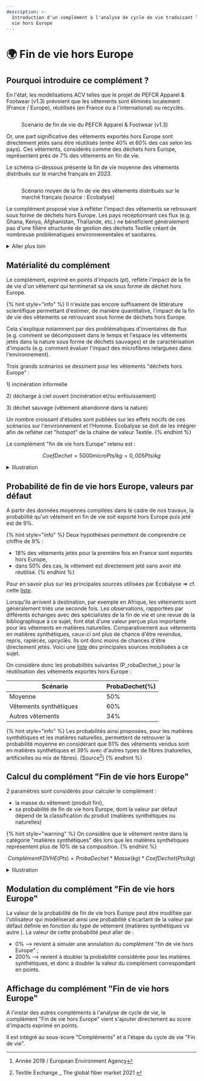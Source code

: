 ```yaml
---
description: >-
  Introduction d'un complément à l'analyse de cycle de vie traduisant la fin de
  vie hors Europe
---
```


# 🌍 Fin de vie hors Europe

## Pourquoi introduire ce complément ?

En l'état, les modélisations ACV telles que le projet de PEFCR Apparel & Footwear (v1.3) prévoient que les vêtements sont éliminés localement (France / Europe), réutilisés (en France ou à l'international) ou recyclés.&#x20;

<figure><img src="https://lh4.googleusercontent.com/mth1JAjRi1j-0I3vuOI1ZRT46XgpQNphg_D_2Sc9gCbjC8b_w7yKpNYmpIQPgMQ_zlpix0eP368T9_w5spFw1W7eOmfhB6DqCwqPzf-Zdv1jg--M9v496wmBDmlXoWJjgs-F8wGP7zeuPZOH9qqXuF6_sg=s2048" alt=""><figcaption><p>Scenario de fin de vie du PEFCR Apparel &#x26; Footwear (v1.3)</p></figcaption></figure>

Or, une part significative des vêtements exportés hors Europe sont directement jetés sans être réutilisés (entre 40% et 60% des cas selon les pays). Ces vêtements, considérés comme des déchets hors Europe, représentent près de 7% des vêtements en fin de vie.

Le schéma ci-dessous présente la fin de vie moyenne des vêtements distribués sur le marché français en 2023.

<figure><img src="../../../.gitbook/assets/Scénarios fin de vie .png" alt=""><figcaption><p>Scénario moyen de la fin de vie des vêtements distribués sur le marché français (source : Ecobalyse)  </p></figcaption></figure>

Le complément proposé vise à refléter l'impact des vêtements se retrouvant sous forme de déchets hors Europe. Les pays receptionnant ces flux (e.g. Ghana, Kenya, Afghanistan, Thaïlande, etc.) ne bénéficient généralement pas d'une filière structurée de gestion des déchets Textile créant de nombreuse problématiques environnementales et sanitaires.

<details>

<summary>Aller plus loin</summary>

Plusieurs scénarios peuvent être distingués pour modéliser les flux de vêtements exportés hors Europe : \
\=> la zone géographique considérée : Afrique (46%), Asie (41%), Autre (13%) (source[^1])\
\=> le sort des déchets : incinération informelle, décharge (enfouissement ou incinération), déchet sauvage.

Cependant, nous faisons face à un manque de données précises sur ces différentes géographies/scénarios ainsi que sur la disponibilité d'inventaires de cycle de vie (ICV).&#x20;

En l'absence d'inventaires de cycle de vie adaptés, un complément générique moyen est proposé.

</details>

## Matérialité du complément

Le complément, exprimé en points d'impacts (pt), reflète l'impact de la fin de vie d'un vêtement qui terminerait sa vie sous forme de déchet hors Europe. &#x20;

{% hint style="info" %}
Il n'existe pas encore suffisament de littérature scientifique permettant d'estimer, de manière quantitative, l'impact de la fin de vie des vêtements se retrouvant sous forme de déchets hors Europe.&#x20;

Cela s'explique notamment par des problématiques d'inventaires de flux (e.g. comment se décomposent dans le temps et l'espace les vêtements jetés dans la nature sous forme de déchets sauvages) et de caractérisation d'impacts (e.g. comment évaluer l'impact des microfibres relarguées dans l'environnement).

Trois grands scénarios se dessinent pour les  vêtements "déchets hors Europe" :&#x20;

1\) incinération informelle&#x20;

2\) décharge à ciel ouvert (incinération et/ou enfouissement)

3\) déchet sauvage (vêtement abandonné dans la nature)



Un nombre croissant d'études sont publiées sur les effets nocifs de ces scénarios sur l'environnement et l'Homme. Ecobalyse se doit de les intégrer afin de refléter cet "hotspot" de la chaîne de valeur Textile.
{% endhint %}

Le complément "fin de vie hors Europe" retenu est :

$$
CoefDechet = 5000microPts / kg = 0,005 Pts/kg
$$

<details>

<summary>Illustration</summary>

Dans le cas théorique d'un jean (poids 450g, fabrication Inde) terminant sa vie sous forme de déchets hors Europe, la fin de vie pèserait entre 62% et 69% de l'impact total du produit (hors compléments) selon sa composition.  &#x20;

![](<../../../.gitbook/assets/Impact d'un jean terminant sa fin de vie sous forme de déchet Hors Europe.png>)

</details>

## Probabilité de fin de vie hors Europe, valeurs par défaut

A partir des données moyennes compilées dans le cadre de nos travaux, la probabilité qu'un vêtement en fin de vie soit exporté hors Europe puis jeté est de 9%.&#x20;

{% hint style="info" %}
Deux hypothèses permettent de comprendre ce chiffre de 9% :&#x20;

* 18% des vêtements jetés pour la première fois en France sont exportés hors Europe,
* dans 50% des cas, le vêtement est directement jeté sans avoir été réutilisé.
{% endhint %}

Pour en savoir plus sur les principales sources utilisées par Ecobalyse => cf. cette [liste](https://docs.google.com/spreadsheets/d/149SUIRoqNgP8W6FjLDY4Rm6I1qfW\_o7f9ThpUPlE6OY/edit?usp=sharing). &#x20;

Lorsqu'ils arrivent à destination, par exemple en Afrique, les vêtements sont généralement triés une seconde fois. Les observations, rapportées par différents échanges avec des spécialistes de la fin de vie et une revue de la bibliographique à ce sujet, font état d'une valeur perçue plus importante pour les vêtements en matières naturelles. Comparativement aux vêtements en matières synthétiques, ceux-ci ont plus de chance d'être revendus, repris, rapiécés, upcyclés. Ils ont donc moins de chances d'être directement jetés. Voici une [liste](https://docs.google.com/spreadsheets/d/1dGGVrQ8yT2vv7XYGQYBx5hLjcSxy3qIxgLfm5\_5jt8A/edit?usp=sharing) des principales sources mobilisées à ce sujet.

On considère donc les probabilités suivantes (P_robaDechet_) pour la réutilisation des vêtements exportés hors Europe :&#x20;

<table><thead><tr><th width="241">Scénario</th><th>ProbaDechet(%)</th></tr></thead><tbody><tr><td>Moyenne</td><td>50%</td></tr><tr><td>Vêtements synthétiques</td><td>60%</td></tr><tr><td>Autres vêtements</td><td>34%</td></tr></tbody></table>

{% hint style="info" %}
Les probabilités ainsi proposées, pour les matières synthétiques et les matières naturelles, permettent de retrouver la probabilité moyenne en considérant que 61% des vêtements vendus sont en matières synthétiques et 39% avec d'autres types de fibres (naturelles, artificielles ou mix de fibres). (Source[^2])
{% endhint %}

## Calcul du complément "Fin de vie hors Europe"

2 paramètres sont considérés pour calculer le complément :&#x20;

* la masse du vêtement (produit fini),
* sa probabilité de fin de vie hors Europe, dont la valeur par défaut dépend de la classification du produit (matières synthétiques ou naturelles)&#x20;

{% hint style="warning" %}
On considère que le vêtement rentre dans la catégorie "matières synthétiques" dès lors que les matières synthétiques représentent plus de 10% de sa composition.
{% endhint %}

$$
ComplémentFDVHE (Pts) = ProbaDechet * Masse (kg) * CoefDechet (Pts/kg)
$$

<details>

<summary>Illustration</summary>

Dans le cas théorique d'un jean (poids 450g, fabrication Inde), l'impact de la fin de vie passerait de 0% (avant introduction du complément Fin de vie Hors Europe) à 5% ou 11% selon la composition du vêtement.&#x20;

![](<../../../.gitbook/assets/Comparaison avant après jean.png>)

</details>

## Modulation du complément "Fin de vie hors Europe"

La valeur de la probabilité de fin de vie hors Europe peut être modifiée par l'utilisateur qui modéliserait ainsi une probabilité s'écartant de la valeur par défaut définie en fonction du type de vêtement (matières synthétiques vs autre ). La valeur de cette probabilité peut aller de :&#x20;

* 0% --> revient à simuler une annulation du complément "fin de vie hors Europe" ;
* 200% --> revient à doubler la probabilité considérée pour les matières synthétiques, et donc à doubler la valeur du complément correspondant en points.&#x20;

## Affichage du complément "Fin de vie hors Europe"

A l'instar des autres compléments à l'analyse de cycle de vie, le complément "Fin de vie hors Europe" vient s'ajouter directement au score d'impacts exprimé en points.

Il est intégré au sous-score "Compléments" et à l'étape du cycle de vie "Fin de vie".

[^1]: Année 2019 / European Environment Agency

[^2]: Textile Exchange \_ The global fiber market 2021&#x20;
